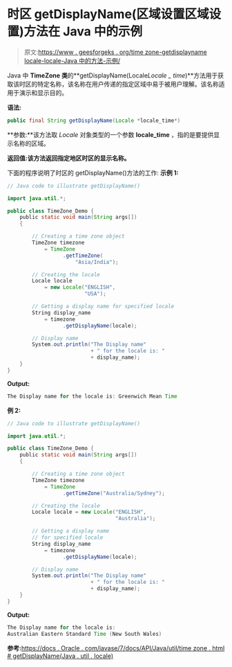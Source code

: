 # 时区 getDisplayName(区域设置区域设置)方法在 Java 中的示例

> 原文:[https://www . geesforgeks . org/time zone-getdisplayname locale-locale-Java 中的方法-示例/](https://www.geeksforgeeks.org/timezone-getdisplaynamelocale-locale-method-in-java-with-examples/)

Java 中 **TimeZone 类**的**getDisplayName(Locale*Locale _ time*)**方法用于获取该时区的特定名称，该名称在用户传递的指定区域中易于被用户理解。该名称适用于演示和显示目的。

**语法:**

```java
public final String getDisplayName(Locale *locale_time*)
```

**参数:**该方法取 *Locale* 对象类型的一个参数 **locale_time** ，指的是要提供显示名称的区域。

**返回值:**该方法返回指定地区时区的**显示名称。**

下面的程序说明了时区的 getDisplayName()方法的工作:
**示例 1:**

```java
// Java code to illustrate getDisplayName()

import java.util.*;

public class TimeZone_Demo {
    public static void main(String args[])
    {

        // Creating a time zone object
        TimeZone timezone
            = TimeZone
                  .getTimeZone(
                      "Asia/India");

        // Creating the locale
        Locale locale
            = new Locale("ENGLISH",
                         "USA");

        // Getting a display name for specified locale
        String display_name
            = timezone
                  .getDisplayName(locale);

        // Display name
        System.out.println("The Display name"
                           + " for the locale is: "
                           + display_name);
    }
}
```

**Output:**

```java
The Display name for the locale is: Greenwich Mean Time

```

**例 2:**

```java
// Java code to illustrate getDisplayName()

import java.util.*;

public class TimeZone_Demo {
    public static void main(String args[])
    {

        // Creating a time zone object
        TimeZone timezone
            = TimeZone
                  .getTimeZone("Australia/Sydney");

        // Creating the locale
        Locale locale = new Locale("ENGLISH",
                                   "Australia");

        // Getting a display name
        // for specified locale
        String display_name
            = timezone
                  .getDisplayName(locale);

        // Display name
        System.out.println("The Display name"
                           + " for the locale is: "
                           + display_name);
    }
}
```

**Output:**

```java
The Display name for the locale is: 
Australian Eastern Standard Time (New South Wales)

```

**参考:**[https://docs . Oracle . com/javase/7/docs/API/Java/util/time zone . html # getDisplayName(Java . util . locale)](https://docs.oracle.com/javase/7/docs/api/java/util/TimeZone.html#getDisplayName(java.util.Locale))